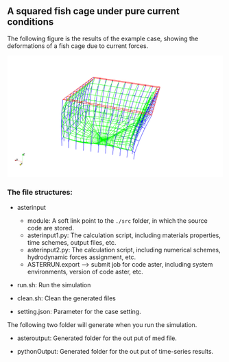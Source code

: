 ## A squared fish cage under pure current conditions

The following figure is the results of the example case, showing the deformations of a fish cage due to current forces. 

![Figure 1](./../doc/figures/demon_deformation.png)

### The file structures:

* asterinput
  * module:  A soft link point to the ```./src``` folder, in which the source code are stored. 
  * asterinput1.py: The calculation script, including materials properties, time schemes, output files, etc.
  * asterinput2.py: The calculation script, including numerical schemes, hydrodynamic forces assignment, etc.  
  * ASTERRUN.export --> submit job for code aster, including system environments, version of code aster, etc. 
  
* run.sh: Run the simulation

* clean.sh: Clean the generated files

* setting.json: Parameter for the case setting. 



The following two folder will generate when you run the simulation.

* asteroutput:  Generated folder for the out put of med file. 

* pythonOutput: Generated folder for the out put of time-series results.

